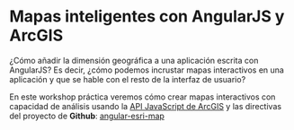 # Mapas inteligentes con AngularJS y ArcGIS
¿Cómo añadir la dimensión geográfica a una aplicación escrita con AngularJS? Es decir, ¿cómo podemos incrustar mapas interactivos en una aplicación y que se hable con el resto de la interfaz de usuario?

En este workshop práctica veremos cómo crear mapas interactivos con capacidad de análisis usando la [API JavaScript de ArcGIS](http://js.arcgis.com/) y las directivas del proyecto de **Github**: [angular-esri-map](https://github.com/esri/angular-esri-map)

